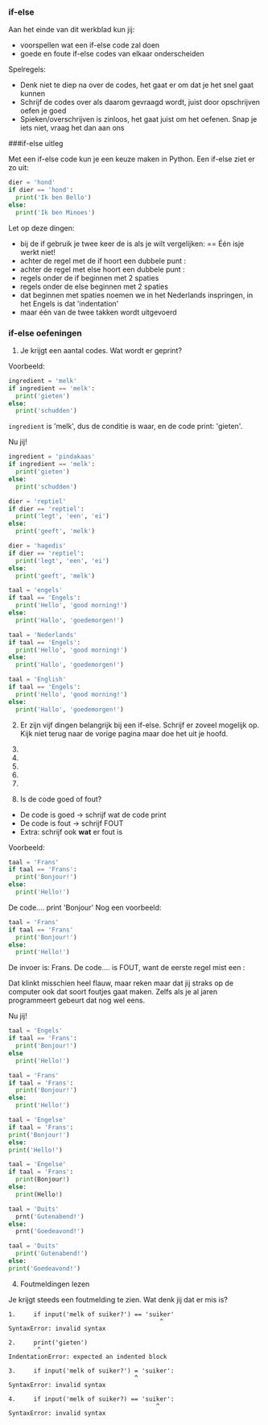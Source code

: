 ### if-else

Aan het einde van dit werkblad kun jij:

- voorspellen wat een if-else code zal doen
- goede en foute if-else codes van elkaar onderscheiden

Spelregels:

- Denk niet te diep na over de codes, het gaat er om dat je het snel gaat kunnen
- Schrijf de codes over als daarom gevraagd wordt, juist door opschrijven oefen je goed
- Spieken/overschrijven is zinloos, het gaat juist om het oefenen. Snap je iets niet, vraag het dan aan ons

###if-else uitleg

Met een if-else code kun je een keuze maken in Python. Een if-else ziet er zo uit:

```python
dier = 'hond'
if dier == 'hond':
  print('Ik ben Bello')
else:
  print('Ik ben Minoes')
```

Let op deze dingen:

- bij de if gebruik je twee keer de is als je wilt vergelijken: == Één isje werkt niet!
- achter de regel met de if hoort een dubbele punt :
- achter de regel met else hoort een dubbele punt :
- regels onder de if beginnen met 2 spaties
- regels onder de else beginnen met 2 spaties
- dat beginnen met spaties noemen we in het Nederlands inspringen, in het Engels is dat 'indentation'
- maar één van de twee takken wordt uitgevoerd



### if-else oefeningen

1) Je krijgt een aantal codes. Wat wordt er geprint? 

Voorbeeld:

```python
ingredient = 'melk'   
if ingredient == 'melk':  
  print('gieten')
else:
  print('schudden')
```

`ingredient` is 'melk', dus de conditie is waar, en de code print: 'gieten'.

Nu jij!

```python
ingredient = 'pindakaas'   
if ingredient == 'melk':  
  print('gieten')
else:
  print('schudden')
```

```python
dier = 'reptiel'   
if dier == 'reptiel':
  print('legt', 'een', 'ei')
else:
  print('geeft', 'melk')
```

```python
dier = 'hagedis'   
if dier == 'reptiel':
  print('legt', 'een', 'ei')
else:
  print('geeft', 'melk')
```

```python
taal = 'engels'   
if taal == 'Engels':
  print('Hello', 'good morning!')
else:
  print('Hallo', 'goedemorgen!')
```

```python
taal = 'Nederlands'   
if taal == 'Engels':
  print('Hello', 'good morning!')
else:
  print('Hallo', 'goedemorgen!')
```


```python
taal = 'English'   
if taal == 'Engels':
  print('Hello', 'good morning!')
else:
  print('Hallo', 'goedemorgen!')
```

2) Er zijn vijf dingen belangrijk bij een if-else. Schrijf er zoveel mogelijk op. Kijk niet terug naar de vorige pagina maar doe het uit je hoofd.

1)
2)
3)
4)
5)

3) Is de code goed of fout?

- De code is goed -> schrijf wat de code print
- De code is fout -> schrijf FOUT
- Extra: schrijf ook **wat** er fout is

Voorbeeld:

```python
taal = 'Frans'
if taal == 'Frans':
  print('Bonjour!')
else:
  print('Hello!')
```

De code…. print 'Bonjour'
Nog een voorbeeld:

```python
taal = 'Frans'
if taal == 'Frans'
  print('Bonjour!')
else:
  print('Hello!')
```

De invoer is: Frans.
De code…. is FOUT, want de eerste regel mist een :

Dat klinkt misschien heel flauw, maar reken maar dat jij straks op de computer ook dat soort foutjes gaat maken. Zelfs als je al jaren programmeert gebeurt dat nog wel eens.

Nu jij!

```python
taal = 'Engels'
if taal == 'Frans':
  print('Bonjour!')
else
  print('Hello!')
```

```python
taal = 'Frans'
if taal = 'Frans':
  print('Bonjour!')
else:
  print('Hello!')
```

```python
taal = 'Engelse'
if taal = 'Frans':
print('Bonjour!')
else:
print('Hello!')
```

```python
taal = 'Engelse'
if taal = 'Frans':
  print(Bonjour!)
else:
  print(Hello!)
```

```python
taal = 'Duits'
  prnt('Gutenabend!')
else:
  prnt('Goedeavond!')
```

```python
taal = 'Duits'
  print('Gutenabend!')
else:
print('Goedeavond!')
```

4) Foutmeldingen lezen

Je krijgt steeds een foutmelding te zien. Wat denk jij dat er mis is?

   ```
1.     if input('melk of suiker?') == 'suiker'
                                             ^
   SyntaxError: invalid syntax
   ```

   ```
2.     print('gieten')
           ^
   IndentationError: expected an indented block
   ```

```
3.     if input('melk of suiker?') = 'suiker':
                                   ^
SyntaxError: invalid syntax
```

   ```
4.     if input('melk of suiker?) == 'suiker':
                                            ^
SyntaxError: invalid syntax

   ```

 
